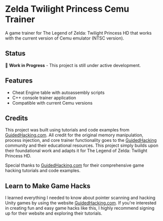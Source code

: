 # Zelda Twilight Princess Cemu Trainer

A game trainer for The Legend of Zelda: Twilight Princess HD that works with the current version of Cemu emulator (NTSC version).

## Status
🚧 **Work in Progress** - This project is still under active development.

## Features
- Cheat Engine table with autoassembly scripts
- C++ console trainer application
- Compatible with current Cemu versions

## Credits

This project was built using tutorials and code examples from [GuidedHacking.com](https://guidedhacking.com). All credit for the original memory manipulation, process injection, and core trainer functionality goes to the [GuidedHacking](https://guidedhacking.com) community and their educational resources. This project simply builds upon their foundational work and adapts it for The Legend of Zelda: Twilight Princess HD.

Special thanks to [GuidedHacking.com](https://guidedhacking.com) for their comprehensive game hacking tutorials and code examples.

## Learn to Make Game Hacks

I learned everything I needed to know about pointer scanning and hacking Unity games by using the website [GuidedHacking.com](https://guidedhacking.com). If you're interested in creating fun and easy game hacks like this, I highly recommend signing up for their website and exploring their tutorials.
